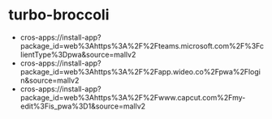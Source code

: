 # turbo-broccoli
- cros-apps://install-app?package_id=web%3Ahttps%3A%2F%2Fteams.microsoft.com%2F%3FclientType%3Dpwa&amp;source=mallv2
- cros-apps://install-app?package_id=web%3Ahttps%3A%2F%2Fapp.wideo.co%2Fpwa%2Flogin&amp;source=mallv2
- cros-apps://install-app?package_id=web%3Ahttps%3A%2F%2Fwww.capcut.com%2Fmy-edit%3Fis_pwa%3D1&amp;source=mallv2
